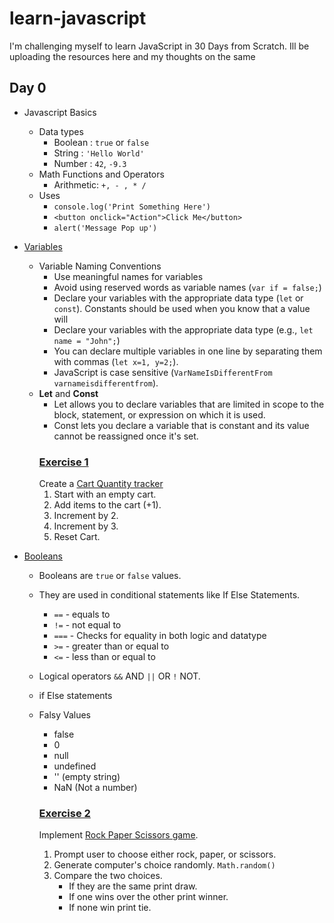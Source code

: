 # learn-javascript
I'm challenging myself to learn JavaScript in 30 Days from Scratch. Ill be uploading the resources here and my thoughts on the same
## Day 0
 - Javascript Basics
   - Data types
        - Boolean   : `true` or `false`
        - String    : `'Hello World'`
        - Number    : `42`, `-9.3`
   - Math Functions and Operators
        - Arithmetic: `+, - , * /`
   - Uses
        - `console.log('Print Something Here')`
        - `<button onclick="Action">Click Me</button>`
        - `alert('Message Pop up')`

 - [Variables](1-variables.html)
   - Variable Naming Conventions
        - Use meaningful names for variables
        - Avoid using reserved words as variable names (`var if = false;`)
        - Declare your variables with the appropriate data type (`let` or `const`). Constants should be used when you know that a value will
        - Declare your variables with the appropriate data type (e.g., `let name = "John";`)
        - You can declare multiple variables in one line by separating them with commas (`let x=1, y=2;`).
        - JavaScript is case sensitive (`VarNameIsDifferentFrom varnameisdifferentfrom`).
    - **Let** and **Const**
        - Let allows you to declare variables that are limited in scope to the block, statement, or expression on which it is used.
        - Const lets you declare a variable that is constant and its value cannot be reassigned once it's set.
        ### [Exercise 1](1-cart.html)
        Create a [Cart Quantity tracker](https://supersimple.dev/projects/variables/)
        1. Start with an empty cart.
        2. Add items to the cart (+1).
        3. Increment by 2.
        4. Increment by 3.
        5. Reset Cart.
- [Booleans](2-booleans.html)
   - Booleans are `true` or  `false` values.
   - They are used in conditional statements like If Else Statements.
     - `==` - equals to
     - `!=` - not equal to
     - `===` - Checks for equality in both logic and datatype
     - `>=` - greater than or equal to
     - `<=` - less than or equal to
   - Logical operators `&&` AND `||` OR `!` NOT.
   - if Else statements
   - Falsy Values
     - false
     - 0
     - null
     - undefined
     - '' (empty string)
     - NaN (Not a number)
     
     ### [Exercise 2](2-rock-paper-scissors.html)
     Implement [Rock Paper Scissors game](https://supersimple.dev/projects/rock-paper-scissors/).
     1. Prompt user to choose either rock, paper, or scissors.
     2. Generate computer's choice randomly. `Math.random()`
     3. Compare the two choices.
        - If they are the same print draw.
        - If one wins over the other print winner.
        - If none win print tie.